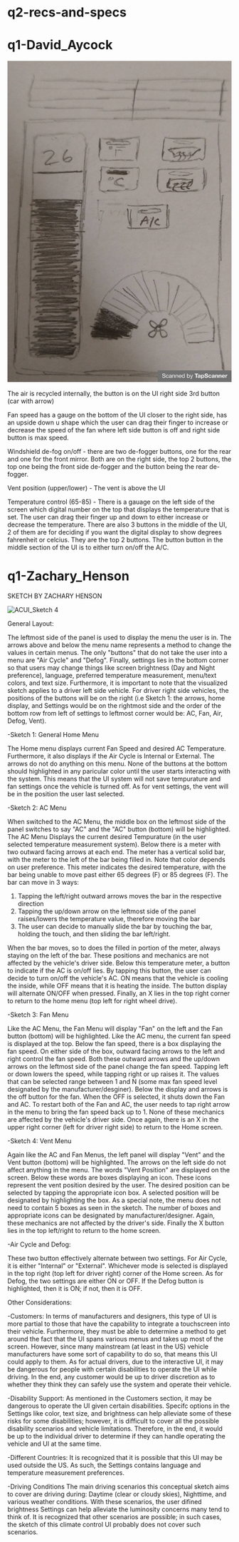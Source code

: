 # q2-recs-and-specs



# q1-David_Aycock


![q2-sketch-david](https://github.com/Kingdavid2019/q2-recs-and-specs/blob/master/q2-sketch-david.jpg)


The air is recycled internally, the button is on the UI right side 3rd button (car with arrow)

Fan speed has a gauge on the bottom of the UI closer to the right side, has an upside down u shape which the user can drag their finger to increase or decrease the speed of the fan where left side button is off and right side button is max speed.

Windshield de-fog on/off - there are two de-fogger buttons, one for the rear and one for the front mirror. Both are on the right side, the top 2 buttons, the top one being the front side de-fogger and the button being the rear de-fogger.

Vent position (upper/lower) - The vent is above the UI

Temperature control (65-85) - There is a gauage on the left side of the screen which digital number on the top that displays the temperature that is set. The user can drag their finger up and down to either increase or decrease the temperature. There are also 3 buttons in the middle of the UI, 2 of them are for deciding if you want the digital display to show degrees fahrenheit or celcius. They are the top 2 buttons. The button button in the middle section of the UI is to either turn on/off the A/C.




# q1-Zachary_Henson

SKETCH BY ZACHARY HENSON

![ACUI_Sketch 4](https://user-images.githubusercontent.com/47228185/93420665-09f2f180-f875-11ea-83fd-f0b34e881de3.jpg)

General Layout:

  The leftmost side of the panel is used to display the menu the user is in. The arrows above and below the menu name represents a method 
to change the values in certain menus. The only "buttons" that do not take the user into a menu are "Air Cycle" and 
"Defog". Finally, settings lies in the bottom corner so that users may change things like screen brightness (Day and Night preference), language, preferred 
temperature measurement, menu/text colors, and text size. Furthermore, it is important to note that the visualized sketch applies to a 
driver left side vehicle. For driver right side vehicles, the positions of the buttons will be on the right (i.e Sketch 1: the arrows, home display, 
and Settings would be on the rightmost side and the order of the bottom row from left of settings to leftmost corner would be: AC, Fan, Air, Defog, Vent).

-Sketch 1: General Home Menu

  The Home menu displays current Fan Speed and desired AC Temperature. Furthermore, it also displays if the Air Cycle is Internal or External.
The arrows do not do anything on this menu. None of the buttons at the bottom should highlighted in any paricular color until the user starts 
interacting with the system. This means that the UI system will not save tempurature and fan settings once the vehicle is turned off. As for 
vent settings, the vent will be in the position the user last selected.
  
-Sketch 2: AC Menu
  
  When switched to the AC Menu, the middle box on the leftmost side of the panel switches to say "AC" and the "AC" button (bottom) will 
be highlighted. The AC Menu Displays the current desired Tempurature (in the user selected temperature measurement system). 
Below there is a meter with two outward facing arrows at each end. The meter has a vertical solid bar, with the meter to the left 
of the bar being filled in.  Note that color depends on user preference. 
This meter indicates the desired temperature, with the bar being unable to move past either 65 degrees (F) or 85 degrees (F). 
The bar can move in 3 ways: 
1) Tapping the left/right outward arrows moves the bar in the respective direction 
2) Tapping the up/down arrow on the leftmost side of the panel raises/lowers the temperature value, therefore moving the bar
3) The user can decide to manually slide the bar by touching the bar, holding the touch, and then sliding the bar left/right. 

When the bar moves, so to does the filled in portion of the meter, always staying on the left of the bar. These positions and mechanics are 
not affected by the vehicle's driver side. Below this temperature meter, a button to indicate if the AC is on/off lies. 
By tapping this button, the user can decide to turn on/off the vehicle's AC. ON means that the vehicle is cooling the inside, 
while OFF means that it is heating the inside. The button display will alternate ON/OFF when pressed.
Finally, an X lies in the top right corner to return to the home menu (top left for right wheel drive).

-Sketch 3: Fan Menu
  
  Like the AC Menu, the Fan Menu will display "Fan" on the left and the Fan button (bottom) will be highlighted. 
Like the AC menu, the current fan speed is displayed at the top. Below the fan speed, there is a box displaying the fan speed. 
On either side of the box, outward facing arrows to the left and right control the fan speed. Both these outward arrows and the 
up/down arrows on the leftmost side of the panel change the fan speed. Tapping left or down lowers the speed, while tapping right or up raises it.
The values that can be selected range between 1 and N (some max fan speed level designated by the manufacturer/desginer). 
Below the display and arrows is the off button for the fan. When the OFF is selected, it shuts down the Fan and AC. 
To restart both of the Fan and AC, the user needs to tap right arrow in the menu to bring the fan speed back up to 1. 
None of these mechanics are affected by the vehicle's driver side. Once again, there is an X in the upper right 
corner (left for driver right side) to return to the Home screen.

-Sketch 4: Vent Menu
  
  Again like the AC and Fan Menus, the left panel will display "Vent" and the Vent button (bottom) will be highlighted. The arrows on the left side 
do not affect anything in the menu. The words "Vent Position" are displayed on the screen. Below these words are boxes displaying an icon. 
These icons represent the vent position desired by the user. The desired position can be selected by tapping the appropriate icon box. 
A selected position will be designated by highlighting the box. As a special note, the menu does not need to contain 5 boxes as seen in the sketch. 
The number of boxes and appropriate icons can be designated by manufacturer/designer. Again, these mechanics are not affected by the driver's side.
Finally the X button lies in the top left/right to return to the home screen.

-Air Cycle and Defog:
  
  These two button effectively alternate between two settings. For Air Cycle, it is either "Internal" or "External". Whichever mode is selected is 
displayed in the top right (top left for driver right) corner of the Home screen. As for Defog, the two settings are either ON or OFF. If the Defog 
button is highlighted, then it is ON; if not, then it is OFF.

Other Considerations:

-Customers:
  In terms of manufacturers and designers, this type of UI is more partial to those that have the capability to integrate a touchscreen into their 
vehicle. Furthermore, they must be able to determine a method to get around the fact that the UI spans various menus and takes up most of the screen. 
However, since many mainstream (at least in the US) vehicle manufacturers have some sort of capability to do so, that means this UI could apply to them. 
As for actual drivers, due to the interactive UI, it may be dangerous for people with certain disabilities to operate the UI while driving. In the end,
any customer would be up to driver discretion as to whether they think they can safely use the system and operate their vehicle.

-Disability Support:
  As mentioned in the Customers section, it may be dangerous to operate the UI given certain disabilities. Specifc options in the Settings 
like color, text size, and brightness can help alleviate some of these risks for some disabilities; however, it is difficult to cover 
all the possible disability scenarios and vehicle limitations. Therefore, in the end, it would be up to the individual driver to 
determine if they can handle operating the vehicle and UI at the same time. 

-Different Countries:
  It is recognized that it is possible that this UI may be used outside the US. As such, the Settings contains language and temperature measurement 
preferences.

-Driving Conditions
  The main driving scenarios this conceptual sketch aims to cover are driving during: Daytime (clear or cloudy skies), Nighttime, and 
various weather conditions. With these scenarios, the user difined brightness Settings can help alleviate the luminosity concerns many tend to think of. 
It is recognized that other scenarios are possible; in such cases, the sketch of this climate control UI probably does not cover such scenarios.

